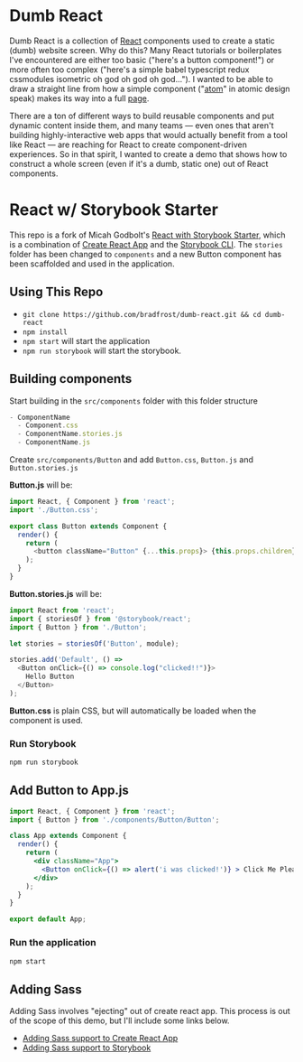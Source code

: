 # Dumb React
Dumb React is a collection of [React](https://reactjs.org/) components used to create a static (dumb) website screen. Why do this? Many React tutorials or boilerplates I've encountered are either too basic ("here's a button component!") or more often too complex ("here's a simple babel typescript redux cssmodules isometric oh god oh god oh god..."). I wanted to be able to draw a straight line from how a simple component ("[atom](http://atomicdesign.bradfrost.com/chapter-2/#atoms)" in atomic design speak) makes its way into a full [page](http://atomicdesign.bradfrost.com/chapter-2/#pages).

There are a ton of different ways to build reusable components and put dynamic content inside them, and many teams &mdash; even ones that aren't building highly-interactive web apps that would actually benefit from a tool like React &mdash; are reaching for React to create component-driven experiences. So in that spirit, I wanted to create a demo that shows how to construct a whole screen (even if it's a dumb, static one) out of React components.

# React w/ Storybook Starter
This repo is a fork of Micah Godbolt's [React with Storybook Starter](https://github.com/micahgodbolt/react-with-storybook-starter), which is a combination of [Create React App](https://github.com/facebook/create-react-app) and the [Storybook CLI](https://github.com/storybooks/storybook#getting-started). The `stories` folder has been changed to `components` and a new Button component has been scaffolded and used in the application.

## Using This Repo

- `git clone https://github.com/bradfrost/dumb-react.git && cd dumb-react`
- `npm install`
- `npm start` will start the application
- `npm run storybook` will start the storybook.

## Building components

Start building in the `src/components` folder with this folder structure

```js
- ComponentName
  - Component.css
  - ComponentName.stories.js
  - ComponentName.js
```

Create `src/components/Button` and add `Button.css`, `Button.js` and `Button.stories.js`

__Button.js__ will be:

```js
import React, { Component } from 'react';
import './Button.css';

export class Button extends Component {
  render() {
    return (
      <button className="Button" {...this.props}> {this.props.children} </button>
    );
  }
}
```

__Button.stories.js__ will be:

```js
import React from 'react';
import { storiesOf } from '@storybook/react';
import { Button } from './Button';

let stories = storiesOf('Button', module);

stories.add('Default', () =>
  <Button onClick={() => console.log("clicked!!")}>
    Hello Button
  </Button>
);

```

__Button.css__ is plain CSS, but will automatically be loaded when the component is used.

### Run Storybook

```bash
npm run storybook
```

## Add Button to App.js

```jsx
import React, { Component } from 'react';
import { Button } from './components/Button/Button';

class App extends Component {
  render() {
    return (
      <div className="App">
        <Button onClick={() => alert('i was clicked!')} > Click Me Please </Button>
      </div>
    );
  }
}

export default App;
```

### Run the application 

```bash
npm start
```

## Adding Sass

Adding Sass involves "ejecting" out of create react app. This process is out of the scope of this demo, but I'll include some links below.

- [Adding Sass support to Create React App](https://medium.com/front-end-hacking/how-to-add-sass-or-scss-to-create-react-app-c303dae4b5bc)
- [Adding Sass support to Storybook](https://storybook.js.org/configurations/custom-webpack-config/)
